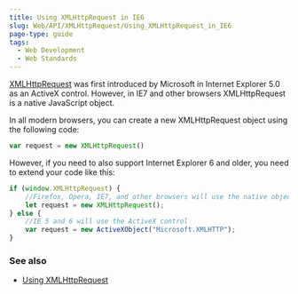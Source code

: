 ```yaml
---
title: Using XMLHttpRequest in IE6
slug: Web/API/XMLHttpRequest/Using_XMLHttpRequest_in_IE6
page-type: guide
tags:
  - Web Development
  - Web Standards
---
```

[XMLHttpRequest](/en-US/docs/Web/API/XMLHttpRequest) was first introduced by Microsoft in Internet Explorer 5.0 as an ActiveX control. However, in IE7 and other browsers XMLHttpRequest is a native JavaScript object.

In all modern browsers, you can create a new XMLHttpRequest object using the following code:

```js
var request = new XMLHttpRequest()
```

However, if you need to also support Internet Explorer 6 and older, you need to extend your code like this:

```js
if (window.XMLHttpRequest) {
    //Firefox, Opera, IE7, and other browsers will use the native object
    let request = new XMLHttpRequest();
} else {
    //IE 5 and 6 will use the ActiveX control
    var request = new ActiveXObject("Microsoft.XMLHTTP");
}
```

### See also

- [Using XMLHttpRequest](/en-US/docs/Web/API/XMLHttpRequest/Using_XMLHttpRequest)
